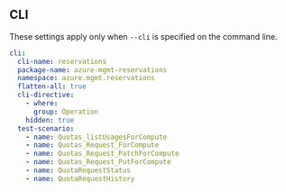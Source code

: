 ## CLI

These settings apply only when `--cli` is specified on the command line.

``` yaml $(cli)
cli:
  cli-name: reservations
  package-name: azure-mgmt-reservations
  namespace: azure.mgmt.reservations
  flatten-all: true
  cli-directive:
    - where: 
      group: Operation
    hidden: true  
  test-scenario:
    - name: Quotas_listUsagesForCompute
    - name: Quotas_Request_ForCompute
    - name: Quotas_Request_PatchForCompute
    - name: Quotas_Request_PutForCompute
    - name: QuotaRequestStatus
    - name: QuotaRequestHistory      
```
